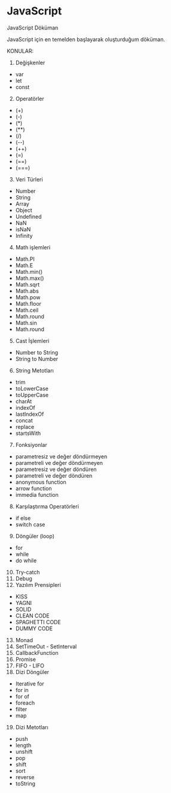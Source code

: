 # JavaScript
JavaScript Döküman

JavaScript için en temelden başlayarak oluşturduğum döküman.

KONULAR:

1. Değişkenler
  - var
  - let
  - const
2. Operatörler
  - (+)
  - (-)
  - (*)
  - (**)
  - (/)
  - (--)
  - (++)
  - (=)
  - (==)
  - (===)
3. Veri Türleri
  - Number
  - String
  - Array
  - Object
  - Undefined
  - NaN
  - isNaN
  - Infinity
4. Math işlemleri
  - Math.PI
  - Math.E
  - Math.min()
  - Math.max()
  - Math.sqrt
  - Math.abs
  - Math.pow
  - Math.floor
  - Math.ceil
  - Math.round
  - Math.sin
  - Math.round
5. Cast İşlemleri
  - Number to String
  - String to Number
6. String Metotları
  - trim
  - toLowerCase
  - toUpperCase
  - charAt
  - indexOf
  - lastIndexOf
  - concat
  - replace
  - startsWith
7. Fonksiyonlar
  - parametresiz ve değer döndürmeyen
  - parametreli ve değer döndürmeyen
  - parametresiz ve değer döndüren
  - parametreli ve değer döndüren
  - anonymous function
  - arrow function
  - immedia function
8. Karşılaştırma Operatörleri
  - if else
  - switch case
9. Döngüler (loop)
  - for
  - while
  - do while
10. Try-catch
11. Debug
12. Yazılım Prensipleri
  - KISS
  - YAGNI
  - SOLID
  - CLEAN CODE
  - SPAGHETTI CODE
  - DUMMY CODE
13. Monad
14. SetTimeOut - SetInterval
15. CallbackFunction
16. Promise
17. FIFO - LIFO
18. Dizi Döngüler
  - Iterative for
  - for in
  - for of
  - foreach
  - filter
  - map
19. Dizi Metotları
  - push
  - length
  - unshift
  - pop
  - shift
  - sort
  - reverse
  - toString





